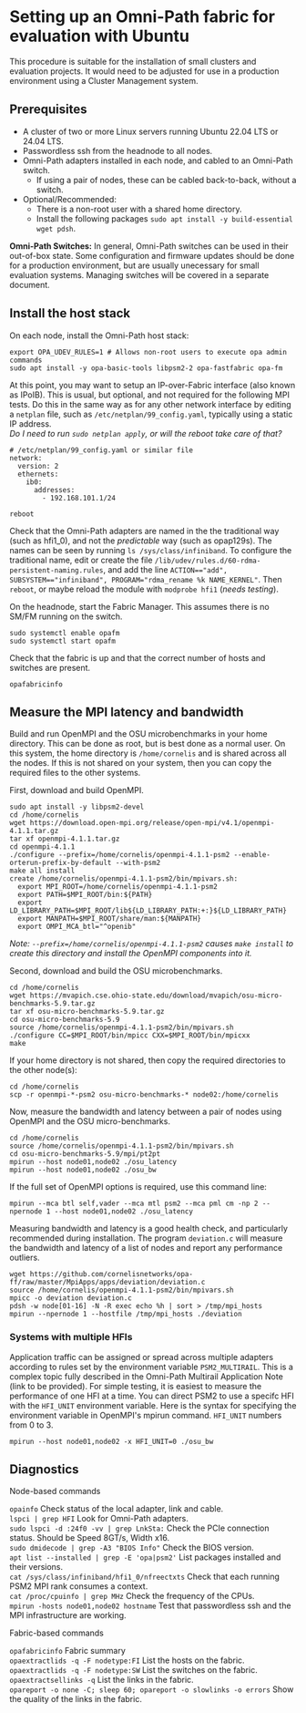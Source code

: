 # Setting up an Omni-Path fabric for evaluation with Ubuntu<br>

This procedure is suitable for the installation of small clusters and evaluation projects. It would need to be adjusted for use in a production environment using a Cluster Management system.
<br>

## Prerequisites
- A cluster of two or more Linux servers running Ubuntu 22.04 LTS or 24.04 LTS.
- Passwordless ssh from the headnode to all nodes.
- Omni-Path adapters installed in each node, and cabled to an Omni-Path switch.
  - If using a pair of nodes, these can be cabled back-to-back, without a switch.
- Optional/Recommended:
  - There is a non-root user with a shared home directory.
  - Install the following packages ```sudo apt install -y build-essential wget pdsh```.

**Omni-Path Switches:** In general, Omni-Path switches can be used in their out-of-box state. Some configuration and firmware updates should be done for a production environment, but are usually unecessary for small evaluation systems. Managing switches will be covered in a separate document.

## Install the host stack
On each node, install the Omni-Path host stack:<br>
```
export OPA_UDEV_RULES=1 # Allows non-root users to execute opa admin commands
sudo apt install -y opa-basic-tools libpsm2-2 opa-fastfabric opa-fm
```
At this point, you may want to setup an IP-over-Fabric interface (also known as IPoIB). This is usual, but optional, and not required for the following MPI tests.
Do this in the same way as for any other network interface by editing a ```netplan``` file, such as ```/etc/netplan/99_config.yaml```, typically using a static IP address.<br>
*Do I need to run ```sudo netplan apply```, or will the reboot take care of that?*
```
# /etc/netplan/99_config.yaml or similar file
network:
  version: 2
  ethernets:
    ib0:
      addresses:
        - 192.168.101.1/24
```
```
reboot
```
Check that the Omni-Path adapters are named in the the traditional way (such as hfi1_0), and not the *predictable* way (such as opap129s). The names can be seen by running ```ls /sys/class/infiniband```.
To configure the traditional name, edit or create the file ```/lib/udev/rules.d/60-rdma-persistent-naming.rules```, and add the line ```ACTION=="add", SUBSYSTEM=="infiniband", PROGRAM="rdma_rename %k NAME_KERNEL"```.
Then ```reboot```, or maybe reload the module with ```modprobe hfi1``` (*needs testing*).

On the headnode, start the Fabric Manager. This assumes there is no SM/FM running on the switch.
```
sudo systemctl enable opafm
sudo systemctl start opafm
```
Check that the fabric is up and that the correct number of hosts and switches are present.
```
opafabricinfo
```

## Measure the MPI latency and bandwidth
Build and run OpenMPI and the OSU microbenchmarks in your home directory. This can be done as root, but is best done as a normal user. On this system, the home directory is ```/home/cornelis``` and is shared across all the nodes. If this is not shared on your system, then you can copy the required files to the other systems.

First, download and build OpenMPI.
```
sudo apt install -y libpsm2-devel
cd /home/cornelis
wget https://download.open-mpi.org/release/open-mpi/v4.1/openmpi-4.1.1.tar.gz
tar xf openmpi-4.1.1.tar.gz
cd openmpi-4.1.1
./configure --prefix=/home/cornelis/openmpi-4.1.1-psm2 --enable-orterun-prefix-by-default --with-psm2
make all install
create /home/cornelis/openmpi-4.1.1-psm2/bin/mpivars.sh:
  export MPI_ROOT=/home/cornelis/openmpi-4.1.1-psm2
  export PATH=$MPI_ROOT/bin:${PATH}
  export LD_LIBRARY_PATH=$MPI_ROOT/lib${LD_LIBRARY_PATH:+:}${LD_LIBRARY_PATH}
  export MANPATH=$MPI_ROOT/share/man:${MANPATH}
  export OMPI_MCA_btl="^openib"
```
*Note: ```--prefix=/home/cornelis/openmpi-4.1.1-psm2``` causes ```make install``` to create this directory and install the OpenMPI components into it.*

Second, download and build the OSU microbenchmarks.
```
cd /home/cornelis
wget https://mvapich.cse.ohio-state.edu/download/mvapich/osu-micro-benchmarks-5.9.tar.gz
tar xf osu-micro-benchmarks-5.9.tar.gz
cd osu-micro-benchmarks-5.9
source /home/cornelis/openmpi-4.1.1-psm2/bin/mpivars.sh
./configure CC=$MPI_ROOT/bin/mpicc CXX=$MPI_ROOT/bin/mpicxx
make
```
If your home directory is not shared, then copy the required directories to the other node(s):
```
cd /home/cornelis
scp -r openmpi-*-psm2 osu-micro-benchmarks-* node02:/home/cornelis
```
Now, measure the bandwidth and latency between a pair of nodes using OpenMPI and the OSU micro-benchmarks.
```
cd /home/cornelis
source /home/cornelis/openmpi-4.1.1-psm2/bin/mpivars.sh
cd osu-micro-benchmarks-5.9/mpi/pt2pt
mpirun --host node01,node02 ./osu_latency
mpirun --host node01,node02 ./osu_bw
```
If the full set of OpenMPI options is required, use this command line:
```
mpirun --mca btl self,vader --mca mtl psm2 --mca pml cm -np 2 --npernode 1 --host node01,node02 ./osu_latency
```
Measuring bandwidth and latency is a good health check, and particularly recommended during installation.
The program ```deviation.c``` will measure the bandwidth and latency of a list of nodes and report any performance outliers.
```
wget https://github.com/cornelisnetworks/opa-ff/raw/master/MpiApps/apps/deviation/deviation.c
source /home/cornelis/openmpi-4.1.1-psm2/bin/mpivars.sh
mpicc -o deviation deviation.c
pdsh -w node[01-16] -N -R exec echo %h | sort > /tmp/mpi_hosts
mpirun --npernode 1 --hostfile /tmp/mpi_hosts ./deviation
```


### Systems with multiple HFIs
Application traffic can be assigned or spread across multiple adapters according to rules set by the environment variable ```PSM2_MULTIRAIL```.
This is a complex topic fully described in the Omni-Path Multirail Application Note (link to be provided).
For simple testing, it is easiest to measure the performance of one HFI at a time. You can direct PSM2 to use a specifc HFI with the ```HFI_UNIT``` environment variable. Here is the syntax for specifying the environment variable in OpenMPI's mpirun command. ```HFI_UNIT``` numbers from 0 to 3.
```
mpirun --host node01,node02 -x HFI_UNIT=0 ./osu_bw
```

## Diagnostics
Node-based commands

```opainfo``` Check status of the local adapter, link and cable.<br>
```lspci | grep HFI``` Look for Omni-Path adapters.<br>
```sudo lspci -d :24f0 -vv | grep LnkSta:``` Check the PCIe connection status. Should be Speed 8GT/s, Width x16.<br>
```sudo dmidecode | grep -A3 "BIOS Info"``` Check the BIOS version.<br>
```apt list --installed | grep -E 'opa|psm2'``` List packages installed and their versions.<br>
```cat /sys/class/infiniband/hfi1_0/nfreectxts``` Check that each running PSM2 MPI rank consumes a context.<br>
```cat /proc/cpuinfo | grep MHz``` Check the frequency of the CPUs.<br>
```mpirun -hosts node01,node02 hostname``` Test that passwordless ssh and the MPI infrastructure are working.<br>

Fabric-based commands

```opafabricinfo``` Fabric summary<br>
```opaextractlids -q -F nodetype:FI``` List the hosts on the fabric.<br>
```opaextractlids -q -F nodetype:SW``` List the switches on the fabric.<br>
```opaextractsellinks -q``` List the links in the fabric.<br>
```opareport -o none -C; sleep 60; opareport -o slowlinks -o errors``` Show the quality of the links in the fabric.<br>
